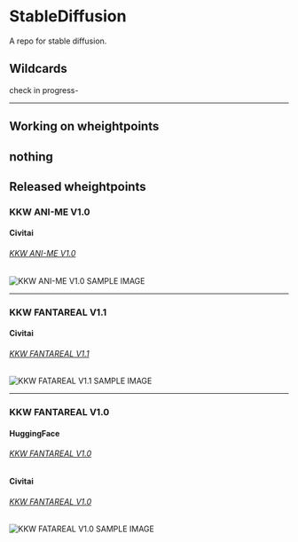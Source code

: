 # StableDiffusion
A repo for stable diffusion.

## Wildcards
check in progress-

---
## Working on wheightpoints
  nothing
---
## Released wheightpoints
### KKW ANI-ME V1.0
#### Civitai
###### [KKW ANI-ME V1.0](https://civitai.com/models/5033/kkw-ani-me-v10 "kkw models")
![KKW ANI-ME V1.0 SAMPLE IMAGE](https://imagecache.civitai.com/xG1nkqKTMzGDvpLrqFT7WA/627b6381-7123-4e41-cddc-e9226494ba00/width=400 "KKW ANI-ME V1.0")

---
### KKW FANTAREAL V1.1
#### Civitai
###### [KKW FANTAREAL V1.1](https://civitai.com/models/4723/kkw-fantareal-v11 "kkw models")
![KKW FATAREAL V1.1 SAMPLE IMAGE](https://imagecache.civitai.com/xG1nkqKTMzGDvpLrqFT7WA/a63f7c80-e26b-44b9-2991-280f3c9a5d00/width=1024 "KKW FANTAREAL V1.1")

---
### KKW FANTAREAL V1.0
#### HuggingFace
###### [KKW FANTAREAL V1.0](https://huggingface.co/devilkkw/KKW_FANTAREAL_V1.0 "kkw models")

#### Civitai
###### [KKW FANTAREAL V1.0](https://civitai.com/models/3782/kkw-fantareal-v10 "kkw models")

![KKW FATAREAL V1.0 SAMPLE IMAGE](https://s3.amazonaws.com/moonup/production/uploads/1672798387706-63076d1ecd148dbc5e4ccf57.jpeg "KKW FANTAREAL V1.0")
